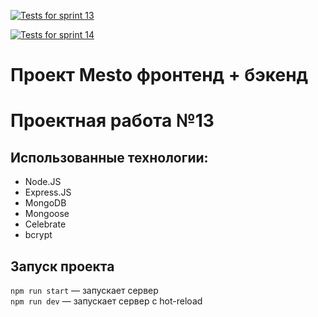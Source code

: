 [![Tests for sprint 13](https://github.com/ilya-120/express-mesto-gha/actions/workflows/tests-13-sprint.yml/badge.svg)](https://github.com/ilya-120/express-mesto-gha/actions/workflows/tests-13-sprint.yml) 

[![Tests for sprint 14](https://github.com/ilya-120/express-mesto-gha/actions/workflows/tests-14-sprint.yml/badge.svg)](https://github.com/ilya-120/express-mesto-gha/actions/workflows/tests-14-sprint.yml)

# Проект Mesto фронтенд + бэкенд
# Проектная работа №13

## Использованные технологии:
- Node.JS
- Express.JS
- MongoDB
- Mongoose
- Celebrate
- bcrypt

## Запуск проекта

`npm run start` — запускает сервер   
`npm run dev` — запускает сервер с hot-reload
